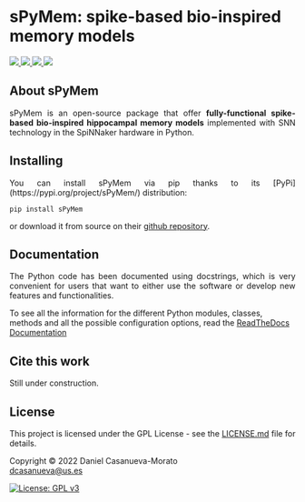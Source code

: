 # sPyMem: spike-based bio-inspired memory models

<p>
	<a href="http://www.gnu.org/licenses/gpl-3.0">
	<img src="https://img.shields.io/badge/License-GPL%20v3-blue.svg"/>
	</a>
	<a href="https://pypi.python.org/pypi/sPyMem/">
	<img src="https://img.shields.io/pypi/v/sPyMem.svg"/>
	</a>
	<a href="https://github.com/dancasmor/sPyMem/">
	<img src="https://img.shields.io/github/downloads/dancasmor/sPyMem/total?label=GitHub%20Downloads&style=plastic"/>
	</a>
	<a href="https://spymem.readthedocs.io/en/latest">
	<img src="https://readthedocs.org/projects/spymem/badge/?version=latest"/>
	</a>
</p>


<h2>About sPyMem</h2>

<p align="justify">
	sPyMem is an open-source package that offer <strong>fully-functional spike-based bio-inspired hippocampal memory models</strong> implemented with SNN technology in the SpiNNaker hardware in Python.
</p>


<h2>Installing</h2>

<p align="justify">
You can install sPyMem via pip thanks to its [PyPi](https://pypi.org/project/sPyMem/) distribution:

```
pip install sPyMem
```

or download it from source on their [github repository](https://github.com/dancasmor/sPyMem/).
</p>


<h2>Documentation</h2>

<p align="justify">
The Python code has been documented using docstrings, which is very convenient for users that want to either use the software or develop new features and functionalities.

To see all the information for the different Python modules, classes, methods and all the possible configuration options, read the [ReadTheDocs Documentation](https://spymem.readthedocs.io/en/latest/)
</p>

<h2 name="CiteThisWork">Cite this work</h2>
<p align="justify">
Still under construction.
</p>



<h2 name="License">License</h2>
<p align="justify">
This project is licensed under the GPL License - see the <a href="https://github.com/dancasmor/sPyMem/blob/main/LICENSE">LICENSE.md</a> file for details.
</p>
<p align="justify">
Copyright © 2022 Daniel Casanueva-Morato<br>
<a href="mailto:dcasanueva@us.es">dcasanueva@us.es</a>
</p>

[![License: GPL v3](https://img.shields.io/badge/License-GPL%20v3-blue.svg)](http://www.gnu.org/licenses/gpl-3.0)
